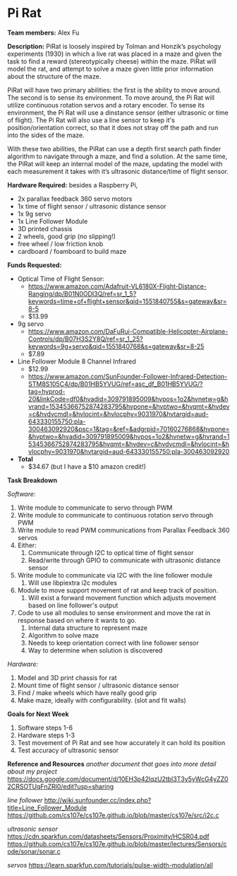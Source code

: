 # Pi Rat

**Team members:** Alex Fu

**Description:**
PiRat is loosely inspired by Tolman and Honzik’s psychology experiments (1930) 
in which a live rat was placed in a maze and given the task to find a reward 
(stereotypically cheese) within the maze. PiRat will model the rat, and attempt 
to solve a maze given little prior information about the structure of the maze.

PiRat will have two primary abilities: the first is the ability to move around.
The second is to sense its environment. To move around, the Pi Rat will utilize
continuous rotation servos and a rotary encoder. To sense its environment,
the Pi Rat will use a dinstance sensor (either ultrasonic or time of flight). The
Pi Rat will also use a line sensor to keep it's position/orientation correct, so
that it does not stray off the path and run into the sides of the maze. 

With these two abilities, the PiRat can use a depth first search path finder 
algorithm to navigate through a maze, and find a solution. At the same time, 
the PiRat will keep an internal model of the maze, updating the model with each 
measurement it takes with it’s ultrasonic distance/time of flight sensor. 

**Hardware Required:** 
besides a Raspberry Pi,

* 2x parallax feedback 360 servo motors
* 1x time of flight sensor / ultrasonic distance sensor
* 1x 9g servo
* 1x Line Follower Module
* 3D printed chassis
* 2 wheels, good grip (no slipping!)
* free wheel / low friction knob
* cardboard / foamboard to build maze

**Funds Requested:**

* Optical Time of Flight Sensor: 
    * https://www.amazon.com/Adafruit-VL6180X-Flight-Distance-Ranging/dp/B01N0ODI3Q/ref=sr_1_5?keywords=time+of+flight+sensor&qid=1551840755&s=gateway&sr=8-5
    * $13.99
* 9g servo
    * https://www.amazon.com/DaFuRui-Compatible-Helicopter-Airplane-Controls/dp/B07H3S2Y8Q/ref=sr_1_25?keywords=9g+servo&qid=1551840768&s=gateway&sr=8-25
    * $7.89
* Line Follower Module 8 Channel Infrared 
    * $12.99
    * https://www.amazon.com/SunFounder-Follower-Infrared-Detection-STM8S105C4/dp/B01HB5YVUG/ref=asc_df_B01HB5YVUG/?tag=hyprod-20&linkCode=df0&hvadid=309791895009&hvpos=1o2&hvnetw=g&hvrand=15345366752874283795&hvpone=&hvptwo=&hvqmt=&hvdev=c&hvdvcmdl=&hvlocint=&hvlocphy=9031970&hvtargid=aud-643330155750:pla-300463092920&psc=1&tag=&ref=&adgrpid=70160276868&hvpone=&hvptwo=&hvadid=309791895009&hvpos=1o2&hvnetw=g&hvrand=15345366752874283795&hvqmt=&hvdev=c&hvdvcmdl=&hvlocint=&hvlocphy=9031970&hvtargid=aud-643330155750:pla-300463092920
* **Total**
    * $34.67 (but I have a $10 amazon credit!)

**Task Breakdown**

*Software:*

1. Write module to communicate to servo through PWM
1. Write module to communicate to continuous rotation servo through PWM
1. Write module to read PWM communications from Parallax Feedback 360 servos
1. Either:
   1. Communicate through I2C to optical time of flight sensor
   1. Read/write through GPIO to communicate with ultrasonic distance sensor
1. Write module to communicate via I2C with the line follower module
   1. Will use libpiextra i2c modules
1. Module to move support movement of rat and keep track of position.
   1. Will exist a forward movement function which adjusts movement based on line follower's output 
1. Code to use all modules to sense environment and move the rat in response based on
   where it wants to go. 
   1. Internal data structure to represent maze
   1. Algorithm to solve maze
   1. Needs to keep orientation correct with line follower sensor
   1. Way to determine when solution is discovered

*Hardware:*

1. Model and 3D print chassis for rat
1. Mount time of flight sensor / ultrasonic distance sensor
1. Find / make wheels which have really good grip
1. Make maze, ideally with configurability. (slot and fit walls)

**Goals for Next Week**
1. Software steps 1-6
1. Hardware steps 1-3
1. Test movement of Pi Rat and see how accurately it can hold its position
1. Test accuracy of ultrasonic sensor

**Reference and Resources**
*another document that goes into more detail about my project*
https://docs.google.com/document/d/10EH3p42lqzU2tbl3T3y5yWcG4yZZ02CRSOTUqFnZRl0/edit?usp=sharing

*line follower*
http://wiki.sunfounder.cc/index.php?title=Line_Follower_Module
https://github.com/cs107e/cs107e.github.io/blob/master/cs107e/src/i2c.c

*ultrasonic sensor*
https://cdn.sparkfun.com/datasheets/Sensors/Proximity/HCSR04.pdf
https://github.com/cs107e/cs107e.github.io/blob/master/lectures/Sensors/code/sonar/sonar.c

*servos*
https://learn.sparkfun.com/tutorials/pulse-width-modulation/all